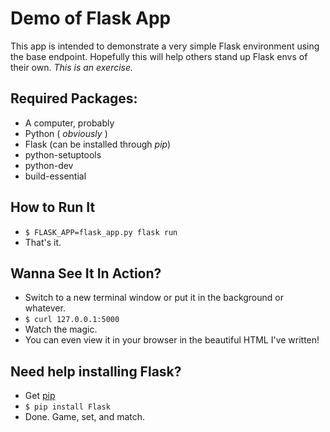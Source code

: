 # Demo of Flask App

This app is intended to demonstrate a very simple Flask environment using the
base endpoint. Hopefully this will help others stand up Flask envs of their
own. _This is an exercise._

## Required Packages:
- A computer, probably
- Python ( _obviously_ )
- Flask (can be installed through _pip_)
- python-setuptools
- python-dev
- build-essential

## How to Run It
- `$ FLASK_APP=flask_app.py flask run`
- That's it.

## Wanna See It In Action?
- Switch to a new terminal window or put it in the background or whatever.
- `$ curl 127.0.0.1:5000`
- Watch the magic.
- You can even view it in your browser in the beautiful HTML I've written!

## Need help installing Flask?
- Get [pip](https://pip.pypa.io/en/stable/installing/ "It's freakin' lit!")
- `$ pip install Flask`
- Done. Game, set, and match.
